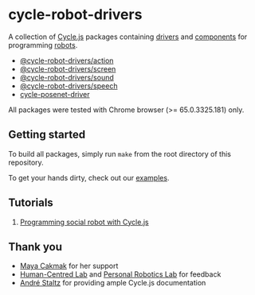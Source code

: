# cycle-robot-drivers

A collection of [Cycle.js](http://cycle.js.org/) packages containing [drivers](https://cycle.js.org/drivers.html) and [components](https://cycle.js.org/components.html) for programming [robots](http://pixar.wikia.com/wiki/WALL%E2%80%A2E_(character)).

* [@cycle-robot-drivers/action](./action)
* [@cycle-robot-drivers/screen](./face)
* [@cycle-robot-drivers/sound](./sound)
* [@cycle-robot-drivers/speech](./speech)
* [cycle-posenet-driver](./3rdparty/cycle-posenet-drivers)

All packages were tested with Chrome browser (>= 65.0.3325.181) only.

## Getting started

To build all packages, simply run `make` from the root directory of this repository.

To get your hands dirty, check out our [examples](./examples).

## Tutorials

1. [Programming social robot with Cycle.js](./docs/programming_socialrobot_with_cyclejs.md)

## Thank you

* [Maya Cakmak](https://github.com/mayacakmak) for her support
* [Human-Centred Lab](https://github.com/hcrlab) and [Personal Robotics Lab](https://github.com/personalrobotics) for feedback
* [André Staltz](https://github.com/staltz) for providing ample Cycle.js documentation